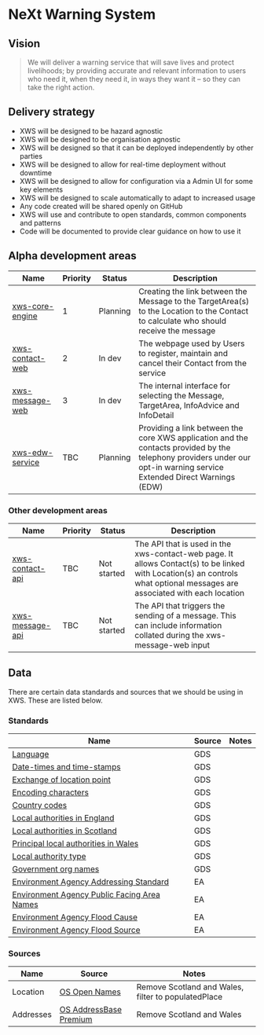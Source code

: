 # NeXt Warning System

## Vision

> We will deliver a warning service that will save lives and protect livelihoods; by providing accurate and relevant information to users who need it, when they need it, in ways they want it – so they can take the right action.

## Delivery strategy

* XWS will be designed to be hazard agnostic
* XWS will be designed to be organisation agnostic
* XWS will be designed so that it can be deployed independently by other parties
* XWS will be designed to allow for real-time deployment without downtime
* XWS will be designed to allow for configuration via a Admin UI for some key elements
* XWS will be designed to scale automatically to adapt to increased usage
* Any code created will be shared openly on GitHub
* XWS will use and contribute to open standards, common components and patterns
* Code will be documented to provide clear guidance on how to use it

## Alpha development areas

| Name            | Priority              | Status  |   Description  |
| -------------   | -------------         | ---     | ---            |
| [xws-core-engine](https://github.com/NeXt-Warning-System/documentation/tree/master/xws-core-engine) | 1        | Planning    | Creating the link between the Message to the TargetArea(s) to the Location to the Contact to calculate who should receive the message |
| [xws-contact-web](https://github.com/NeXt-Warning-System/documentation/tree/master/xws-contact-web) | 2        | In dev      | The webpage used by Users to register, maintain and cancel their Contact from the service |
| [xws-message-web](https://github.com/NeXt-Warning-System/documentation/tree/master/xws-message-web) | 3        | In dev      | The internal interface for selecting the Message, TargetArea, InfoAdvice and InfoDetail |
| [xws-edw-service](https://github.com/NeXt-Warning-System/documentation/tree/master/xws-edw-service) | TBC      | Planning    | Providing a link between the core XWS application and the contacts provided by the telephony providers under our opt-in warning service Extended Direct Warnings (EDW) | 


### Other development areas

| Name            | Priority              | Status  |   Description  |
| -------------   | -------------         | ---     | ---            |
| [xws-contact-api](https://github.com/NeXt-Warning-System/documentation/tree/master/xws-contact-api) | TBC      | Not started | The API that is used in the xws-contact-web page. It allows Contact(s) to be linked with Location(s) an controls what optional messages are associated with each location |
| [xws-message-api](https://github.com/NeXt-Warning-System/documentation/tree/master/xws-message-api) | TBC      | Not started | The API that triggers the sending of a message. This can include information collated during the xws-message-web input |


## Data

There are certain data standards and sources that we should be using in XWS. These are listed below.

### Standards

| Name                                                                                                                                       | Source          | Notes  | 
| -------------                                                                                                                              |------------     |------- |
| [Language](https://www.gov.uk/government/publications/open-standards-for-government/language-tags)                                         | GDS             |        |
| [Date-times and time-stamps](https://www.gov.uk/government/publications/open-standards-for-government/date-times-and-time-stamps-standard) | GDS             |        |
| [Exchange of location point](https://www.gov.uk/government/publications/open-standards-for-government/exchange-of-location-point)          | GDS             |        |
| [Encoding characters](https://www.gov.uk/government/publications/open-standards-for-government/cross-platform-character-encoding-profile)  | GDS             |        |
| [Country codes](https://www.gov.uk/government/publications/open-standards-for-government/country-codes)                                    | GDS             |        |
| [Local authorities in England](https://www.registers.service.gov.uk/registers/local-authority-eng)                                         | GDS             |        |
| [Local authorities in Scotland](https://www.registers.service.gov.uk/registers/local-authority-sct)                                        | GDS             |        |
| [Principal local authorities in Wales](https://www.registers.service.gov.uk/registers/principal-local-authority)                           | GDS             |        |
| [Local authority type](https://www.registers.service.gov.uk/registers/local-authority-type)                                                | GDS             |        |
| [Government org names](https://www.registers.service.gov.uk/registers/government-organisation)                                             | GDS             |        |
| [Environment Agency Addressing Standard](https://defra.sharepoint.com/:w:/r/sites/def-contentcloud/_layouts/15/Doc.aspx?sourcedoc=%7B6b2271a5-3f33-47ed-990f-b8df6578d7ab%7D&action=default&mobileredirect=true)      | EA              |  |
| [Environment Agency Public Facing Area Names](https://defra.sharepoint.com/:w:/r/sites/def-contentcloud/_layouts/15/Doc.aspx?sourcedoc=%7B46cbfc31-652b-49af-ae9a-c6deb4bb1cf9%7D&action=default&mobileredirect=true) | EA              |  |
| [Environment Agency Flood Cause](https://defra.sharepoint.com/:w:/r/sites/def-contentcloud/_layouts/15/Doc.aspx?sourcedoc=%7Bd00699b9-d12d-4387-8779-5dd031411a95%7D&action=default&mobileredirect=true)              | EA              |  |
| [Environment Agency Flood Source](https://defra.sharepoint.com/:w:/r/sites/def-contentcloud/_layouts/15/Doc.aspx?sourcedoc=%7B50b33a45-5dcd-49b4-96ae-f5973c6f6e8d%7D&action=default&mobileredirect=true)             | EA              |  |


### Sources

| Name           | Source                                                                                                      | Notes    |
| -------------  | ------------                                                                                                | ------   |
| Location       | [OS Open Names](https://www.ordnancesurvey.co.uk/business-government/products/open-map-names)               | Remove Scotland and Wales, filter to populatedPlace |
| Addresses      | [OS AddressBase Premium](https://www.ordnancesurvey.co.uk/business-government/products/addressbase-premium) | Remove Scotland and Wales |
